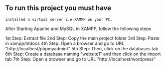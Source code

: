 To run this project you must have
 ---

    installed a virtual server i.e XAMPP on your PC.

After Starting Apache and MySQL in XAMPP, follow the following steps

1st Step: Extract file
2nd Step: Copy the main project folder
3rd Step: Paste in xampp/htdocs
4th Step: Open a browser and go to URL "http://localhost/phpmyadmin/"
5th Step: Then, click on the databases tab
6th Step: Create a database naming "website1" and then click on the import tab
7th Step: Open a browser and go to URL "http://localhost/wordpress"

